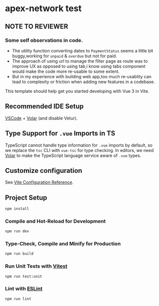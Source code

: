 # apex-network test

## NOTE TO REVIEWER

### Some self observations in code.

- The utility function converting dates to `PaymentStatus` seems a little bit buggy,working for `unpaid` & `overdue` but not for paid.
- The approach of using url to manage the filter page as route was to improve UX as opposed to using tab,i know using tabs component would make the code more re-usable to some extent.
- But in my experience with building web app,too much re-usablity can lead to complexity or friction when adding new features in a codebase.

This template should help get you started developing with Vue 3 in Vite.

## Recommended IDE Setup

[VSCode](https://code.visualstudio.com/) + [Volar](https://marketplace.visualstudio.com/items?itemName=Vue.volar) (and disable Vetur).

## Type Support for `.vue` Imports in TS

TypeScript cannot handle type information for `.vue` imports by default, so we replace the `tsc` CLI with `vue-tsc` for type checking. In editors, we need [Volar](https://marketplace.visualstudio.com/items?itemName=Vue.volar) to make the TypeScript language service aware of `.vue` types.

## Customize configuration

See [Vite Configuration Reference](https://vitejs.dev/config/).

## Project Setup

```sh
npm install
```

### Compile and Hot-Reload for Development

```sh
npm run dev
```

### Type-Check, Compile and Minify for Production

```sh
npm run build
```

### Run Unit Tests with [Vitest](https://vitest.dev/)

```sh
npm run test:unit
```

### Lint with [ESLint](https://eslint.org/)

```sh
npm run lint
```
